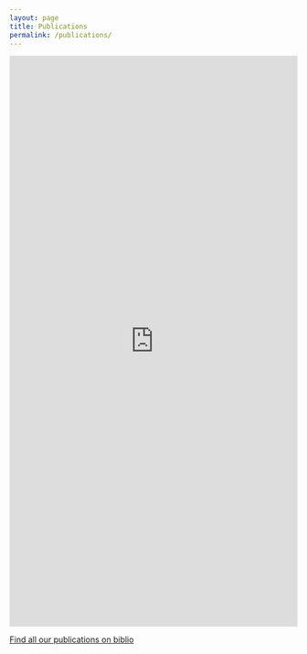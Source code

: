```yaml
---
layout: page
title: Publications
permalink: /publications/
---
```


<iframe src="https://biblio.ugent.be/publication?embed=1&amp;limit=10&amp;sort=year.desc&amp;
q=author+exact+801001645926+or+editor+exact+801001645926
+or+author+exact+801001658656+or+editor+exact+801001658656
+or+author+exact+802000711469+or+editor+exact+802000711469
+or+author+exact+802003170421+or+editor+exact+802003170421
+or+author+exact+802001681671+or+editor+exact+802001681671
+or+author+exact+802001753615+or+editor+exact+802001753615
+or+author+exact+802004632188+or+editor+exact+802004632188
+or+author+exact+802004786883+or+editor+exact+802004786883
+or+author+exact+802003288134+or+editor+exact+802003288134 
+or+author+exact+802001058043+or+editor+exact+802001058043 
+or+author+exact+802001639235+or+editor+exact+802001639235
+or+author+exact+802003251051+or+editor+exact+802003251051  
+or+author+exact+802001784129+or+editor+exact+802001784129  
+or+author+exact+802003015524+or+editor+exact+802003015524 
+or+author+exact+802003255293+or+editor+exact+802003255293 
+or+author+exact+802003488396+or+editor+exact+802003488396   
+or+author+exact+000201692706+or+editor+exact+000201692706  
+or+author+exact+802004569140+or+editor+exact+802004569140 
+or+author+exact+001980054936+or+editor+exact+001980054936  
+or+author+exact+000091850108+or+editor+exact+000091850108  
+or+author+exact+000221853750+or+editor+exact+000221853750  
+or+author+exact+000201545687+or+editor+exact+000201545687  
+or+author+exact+000191721409+or+editor+exact+000191721409  
+or+author+exact+802003822442+or+editor+exact+802003822442  
+or+author+exact+000191510029+or+editor+exact+000191510029   
+or+author+exact+802002884067+or+editor+exact+802002884067  
+or+author+exact+000181403235+or+editor+exact+000181403235  
+or+author+exact+802004023920+or+editor+exact+802004023920  
+or+author+exact+000240951636+or+editor+exact+000240951636  
+or+author+exact+802004936326+or+editor+exact+802004936326" style="max-width: 100%; max-height: 1000px;" width="100%" height="1000" frameborder="0"></iframe>

[Find all our publications on biblio](https://biblio.ugent.be/publication?organization=EB24)
